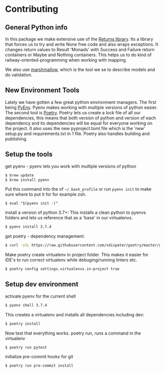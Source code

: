 # Contributing

## General Python info
In this package we make extensive use of the [Returns library](https://github.com/dry-python/returns). Its a library that forces us to try and write None free code and also wraps exceptions. It changes return values to Result 'Monads' with Success and Failure return containers or Maybe and Nothing containers. This helps us to do kind of railway-oriented-programming when working with mapping.

We also use [marshmallow](https://marshmallow.readthedocs.io), which is the tool we se to describe models and do validation.

## New Environment Tools
Lately we have gotten a few great python environment managers. The first being [PyEnv](https://github.com/pyenv/pyenv). Pyenv makes working with multiple versions of python easier. The second tool is [Poetry](https://poetry.eustace.io/). Poetry lets us create a lock file of all our dependencies, this means that both version of python and version of each dependency and its dependencies will be equal for everyone working on the project. It also uses the new pyproject.toml file which is the 'new' setup.py and requirements.txt in 1 file. Poetry also handles building and publishing.


## Setup the tools

get pyenv - pyenv lets you work with multiple versions of python
```sh
$ brew update
$ brew install pyenv
```

Put this command into the of `~/.bash_profile` or run `pyenv init` to make sure where to put it for for example zsh.
```
$ eval "$(pyenv init -)"
```

install a version of python 3.7+: This installs a clean python to pyenvs folders and lets us reference that as a 'base' in our virtualenvs.
```sh
$ pyenv install 3.7.4
```

get poetry - dependency management:
```sh
$ curl -sSL https://raw.githubusercontent.com/sdispater/poetry/master/get-poetry.py | python
```

Make poetry create virtualenv in project folder. This makes it easier for IDE's to run correct virtualenv while debuging/running linters etc.
```sh
$ poetry config settings.virtualenvs.in-project true
```

## Setup dev environment

activate pyenv for the current shell
```sh
$ pyenv shell 3.7.4
```

This creates a virtualenv and installs all dependencies including dev:
```sh
$ poetry install
```

Now test that everything works. poetry run, runs a command in the virtualenv
```sh
$ poetry run pytest
```

initialize pre-commit hooks for git
```sh
$ poetry run pre-commit install
```
